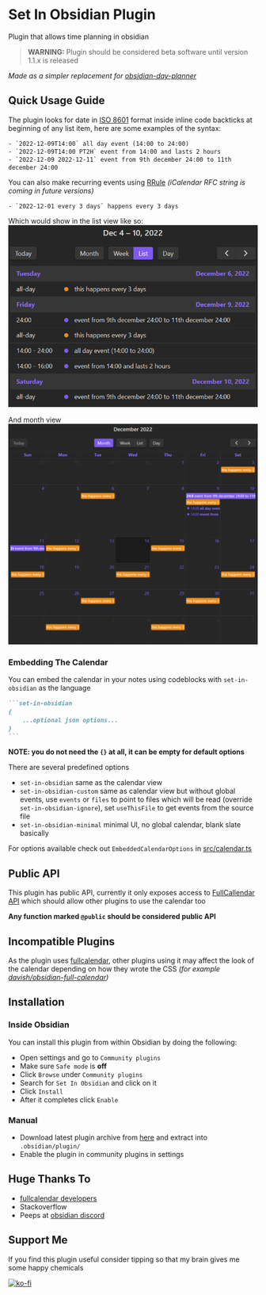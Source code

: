 # Set In Obsidian Plugin

Plugin that allows time planning in obsidian

> **WARNING:** Plugin should be considered beta software until version 1.1.x is
> released

_Made as a simpler replacement for
[obsidian-day-planner](https://github.com/lynchjames/obsidian-day-planner)_

## Quick Usage Guide

The plugin looks for date in [ISO 8601](https://en.wikipedia.org/wiki/ISO_8601)
format inside inline code backticks at beginning of any list item, here are some
examples of the syntax:

```
- `2022-12-09T14:00` all day event (14:00 to 24:00)
- `2022-12-09T14:00 PT2H` event from 14:00 and lasts 2 hours
- `2022-12-09 2022-12-11` event from 9th december 24:00 to 11th december 24:00
```

You can also make recurring events using
[RRule](https://jakubroztocil.github.io/rrule/) _(iCalendar RFC string is coming
in future versions)_

```
- `2022-12-01 every 3 days` happens every 3 days
```

Which would show in the list view like so:
![img](screenshots/screenshot-list.png)

And month view ![img](screenshots/screenshot-month.png)

### Embedding The Calendar

You can embed the calendar in your notes using codeblocks with `set-in-obsidian`
as the language

````markdown
```set-in-obsidian
{
	...optional json options...
}
```
````

**NOTE: you do not need the `{}` at all, it can be empty for default options**

There are several predefined options

- `set-in-obsidian` same as the calendar view
- `set-in-obsidian-custom` same as calendar view but without global events, use
  `events` or `files` to point to files which will be read (override
  `set-in-obsidian-ignore`), set `useThisFile` to get events from the source
  file
- `set-in-obsidian-minimal` minimal UI, no global calendar, blank slate
  basically

For options available check out `EmbeddedCalendarOptions` in
[src/calendar.ts](src/calendar.ts)

## Public API

This plugin has public API, currently it only exposes access to
[FullCallendar API](https://fullcalendar.io/docs#toc) which should allow other
plugins to use the calendar too

**Any function marked `@public` should be considered public API**

## Incompatible Plugins

As the plugin uses [fullcalendar](https://github.com/fullcalendar/fullcalendar),
other plugins using it may affect the look of the calendar depending on how they
wrote the CSS _(for example
[davish/obsidian-full-calendar](https://github.com/davish/obsidian-full-calendar))_

## Installation

### Inside Obsidian

You can install this plugin from within Obsidian by doing the following:

- Open settings and go to `Community plugins`
- Make sure `Safe mode` is **off**
- Click `Browse` under `Community plugins`
- Search for `Set In Obsidian` and click on it
- Click `Install`
- After it completes click `Enable`

### Manual

- Download latest plugin archive from
  [here](https://github.com/sandorex/set-in-obsidian-plugin/releases/latest/download/set-in-obsidian.zip)
  and extract into `.obsidian/plugin/`
- Enable the plugin in community plugins in settings

## Huge Thanks To

- [fullcalendar developers](https://github.com/fullcalendar/fullcalendar)
- Stackoverflow
- Peeps at [obsidian discord](https://discord.com/invite/obsidianmd)

## Support Me

If you find this plugin useful consider tipping so that my brain gives me some
happy chemicals

[![ko-fi](https://ko-fi.com/img/githubbutton_sm.svg)](https://ko-fi.com/C0C7GVMY1)
